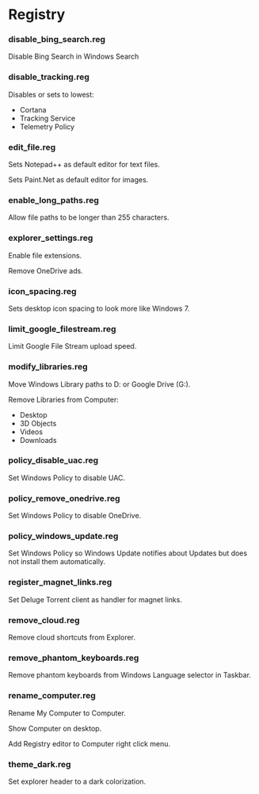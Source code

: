 # Registry

### disable_bing_search.reg

Disable Bing Search in Windows Search

### disable_tracking.reg

Disables or sets to lowest:

- Cortana
- Tracking Service
- Telemetry Policy

### edit_file.reg

Sets Notepad++ as default editor for text files.

Sets Paint.Net as default editor for images.

### enable_long_paths.reg

Allow file paths to be longer than 255 characters.

### explorer_settings.reg

Enable file extensions.

Remove OneDrive ads.

### icon_spacing.reg

Sets desktop icon spacing to look more like Windows 7.

### limit_google_filestream.reg

Limit Google File Stream upload speed.

### modify_libraries.reg

Move Windows Library paths to D: or Google Drive (G:).

Remove Libraries from Computer:

- Desktop
- 3D Objects
- Videos
- Downloads

### policy_disable_uac.reg

Set Windows Policy to disable UAC.

### policy_remove_onedrive.reg

Set Windows Policy to disable OneDrive.

### policy_windows_update.reg

Set Windows Policy so Windows Update notifies about Updates but does not install them automatically.

### register_magnet_links.reg

Set Deluge Torrent client as handler for magnet links.

### remove_cloud.reg

Remove cloud shortcuts from Explorer.

### remove_phantom_keyboards.reg

Remove phantom keyboards from Windows Language selector in Taskbar.

### rename_computer.reg

Rename My Computer to Computer.

Show Computer on desktop.

Add Registry editor to Computer right click menu.

### theme_dark.reg

Set explorer header to a dark colorization.
